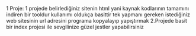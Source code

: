 1 Proje: 1 projede belirlediğiniz sitenin html yani kaynak kodlarının tamamını indiren bir tooldur kullanımı oldukça basittir tek yapmanı gereken istediğiniz web sitesinin url adresini programa kopyalayıp yapıştırmak
2.Projede basit bir index projesi ile sevgilinize güzel jestler yapabilirsiniz
